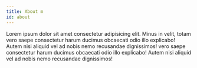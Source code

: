 ```yaml
---
title: About m
id: about
---
```


Lorem ipsum dolor sit amet consectetur adipisicing elit. Minus in velit, totam vero saepe consectetur harum ducimus obcaecati odio illo explicabo! Autem nisi aliquid vel ad nobis nemo recusandae dignissimos! vero saepe consectetur harum ducimus obcaecati odio illo explicabo! Autem nisi aliquid vel ad nobis nemo recusandae dignissimos!
